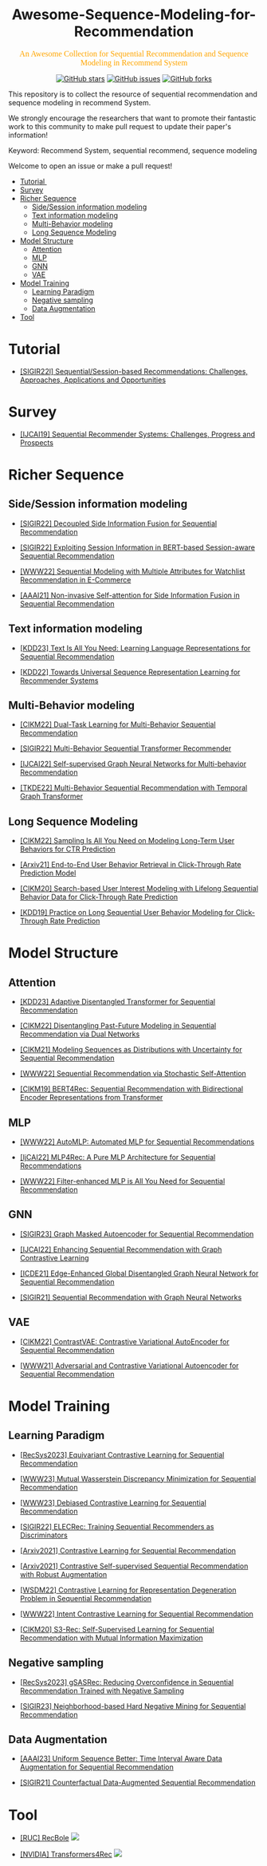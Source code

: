 <h1 align="center">
Awesome-Sequence-Modeling-for-Recommendation
</h1>
<p align="center">
<font face="黑体" color=orange size=3"> An Awesome Collection for Sequential Recommendation and Sequence Modeling in Recommend System</font>
</p>

<p align="center">
  <a href="https://github.com/HqWu-HITCS/Awesome-Sequence-Modeling-for-Recommendation/stargazers"> <img src="https://img.shields.io/github/stars/HqWu-HITCS/Awesome-Sequence-Modeling-for-Recommendation.svg?style=popout-square" alt="GitHub stars"></a>
  <a href="https://github.com/HqWu-HITCS/Awesome-Sequence-Modeling-for-Recommendation/issues"> <img src="https://img.shields.io/github/issues/HqWu-HITCS/Awesome-Sequence-Modeling-for-Recommendation.svg?style=popout-square" alt="GitHub issues"></a>
  <a href="https://github.com/HqWu-HITCS/Awesome-Sequence-Modeling-for-Recommendation/forks"> <img src="https://img.shields.io/github/forks/HqWu-HITCS/Awesome-Sequence-Modeling-for-Recommendation.svg?style=popout-square" alt="GitHub forks"></a>
</p>

This repository is to collect the resource of sequential recommendation and sequence modeling in recommend System.

We strongly encourage the researchers that want to promote their fantastic work to this community to make pull request to update their paper's information!

Keyword: Recommend System, sequential recommend, sequence modeling

Welcome to open an issue or make a pull request!

- [Tutorial ](#tutorial)
- [Survey](#survey)
- [Richer Sequence](#richer-sequence)
  - [Side/Session information modeling](#sidesession-information-modeling)
  - [Text information modeling](#text-information-modeling)
  - [Multi-Behavior modeling](#multi-behavior-modeling)
  - [Long Sequence Modeling](#long-sequence-modeling)
- [Model Structure](#model-structure)
  - [Attention](#attention)
  - [MLP](#mlp)
  - [GNN](#gnn)
  - [VAE](#vae)
- [Model Training](#model-training)
  - [Learning Paradigm](#learning-paradigm)
  - [Negative sampling](#negative-sampling)
  - [Data Augmentation](#data-augmentation)
- [Tool](#tool)


# Tutorial 

-  [[SIGIR22l] Sequential/Session-based Recommendations: Challenges, Approaches, Applications and Opportunities ](https://neurec22.github.io/SRS&SBRS/)


# Survey

- [[IJCAI19] Sequential Recommender Systems: Challenges, Progress and Prospects](https://arxiv.org/abs/2001.04830)


# Richer Sequence

## Side/Session information modeling

- [[SIGIR22] Decoupled Side Information Fusion for Sequential Recommendation](https://arxiv.org/pdf/2204.11046.pdf)

- [[SIGIR22] Exploiting Session Information in BERT-based Session-aware Sequential Recommendation](https://arxiv.org/pdf/2204.10851.pdf)

- [[WWW22] Sequential Modeling with Multiple Attributes for Watchlist Recommendation in E-Commerce](https://arxiv.org/pdf/2110.11072.pdf)

- [[AAAI21] Non-invasive Self-attention for Side Information Fusion in Sequential Recommendation](https://arxiv.org/abs/2103.03578)

## Text information modeling

- [[KDD23] Text Is All You Need: Learning Language Representations for Sequential Recommendation](https://arxiv.org/pdf/2305.13731.pdf)

- [[KDD22] Towards Universal Sequence Representation Learning for Recommender Systems](https://arxiv.org/pdf/2206.05941.pdf)

## Multi-Behavior modeling

- [[CIKM22] Dual-Task Learning for Multi-Behavior Sequential Recommendation](https://dl.acm.org/doi/10.1145/3511808.3557298)

- [[SIGIR22] Multi-Behavior Sequential Transformer Recommender](https://dl.acm.org/doi/abs/10.1145/3477495.3532023)

- [[IJCAI22] Self-supervised Graph Neural Networks for Multi-behavior Recommendation](http://shichuan.org/doc/134.pdf)

- [[TKDE22] Multi-Behavior Sequential Recommendation with Temporal Graph Transformer](https://arxiv.org/pdf/2206.02687.pdf)

## Long Sequence Modeling

- [[CIKM22] Sampling Is All You Need on Modeling Long-Term User Behaviors for CTR Prediction](https://arxiv.org/abs/2205.10249)

- [[Arxiv21] End-to-End User Behavior Retrieval in Click-Through Rate Prediction Model](https://arxiv.org/pdf/2108.04468.pdf)

- [[CIKM20] Search-based User Interest Modeling with Lifelong Sequential Behavior Data for Click-Through Rate Prediction](https://dl.acm.org/doi/abs/10.1145/3340531.3412744)

- [[KDD19] Practice on Long Sequential User Behavior Modeling for Click-Through Rate Prediction](https://dl.acm.org/doi/10.1145/3292500.3330666)


# Model Structure

## Attention

- [[KDD23] Adaptive Disentangled Transformer for Sequential Recommendation](http://mn.cs.tsinghua.edu.cn/xinwang/PDF/papers/2023_Adaptive%20Disentangled%20Transformer%20for%20Sequential%20Recommendation.pdf)

- [[CIKM22] Disentangling Past-Future Modeling in Sequential Recommendation via Dual Networks](https://arxiv.org/abs/2210.14577)

- [[CIKM21] Modeling Sequences as Distributions with Uncertainty for Sequential Recommendation](https://dl.acm.org/doi/pdf/10.1145/3459637.3482145)

- [[WWW22] Sequential Recommendation via Stochastic Self-Attention](https://arxiv.53yu.com/pdf/2201.06035.pdf)

- [[CIKM19] BERT4Rec: Sequential Recommendation with Bidirectional Encoder Representations from Transformer](https://arxiv.org/abs/1904.06690)

## MLP

- [[WWW22] AutoMLP: Automated MLP for Sequential Recommendations](https://arxiv.org/pdf/2303.06337.pdf)

- [[IjCAI22] MLP4Rec: A Pure MLP Architecture for Sequential Recommendations](https://arxiv.org/pdf/2204.11510.pdf)

- [[WWW22] Filter-enhanced MLP is All You Need for Sequential Recommendation](https://arxiv.org/pdf/2202.13556.pdf)


## GNN

- [[SIGIR23] Graph Masked Autoencoder for Sequential Recommendation](https://arxiv.org/pdf/2305.04619.pdf)

- [[IJCAI22] Enhancing Sequential Recommendation with Graph Contrastive Learning](https://arxiv.org/pdf/2205.14837.pdf)

- [[ICDE21] Edge-Enhanced Global Disentangled Graph Neural Network for Sequential Recommendation](https://arxiv.org/pdf/2111.10539.pdf)

- [[SIGIR21] Sequential Recommendation with Graph Neural Networks](https://arxiv.org/pdf/2106.14226.pdf)

## VAE

- [[CIKM22] ContrastVAE: Contrastive Variational AutoEncoder for Sequential Recommendation](https://arxiv.org/pdf/2103.10693.pdf)

- [[WWW21] Adversarial and Contrastive Variational Autoencoder for Sequential Recommendation](https://arxiv.org/pdf/2103.10693.pdf)

# Model Training

## Learning Paradigm

- [[RecSys2023] Equivariant Contrastive Learning for Sequential Recommendation](https://arxiv.org/abs/2211.05290)

- [[WWW23] Mutual Wasserstein Discrepancy Minimization for Sequential Recommendation](https://dl.acm.org/doi/abs/10.1145/3543507.3583529)

- [[WWW23] Debiased Contrastive Learning for Sequential Recommendation](https://arxiv.org/pdf/2303.11780.pdf)

- [[SIGIR22] ELECRec: Training Sequential Recommenders as Discriminators](https://arxiv.org/pdf/2204.02011.pdf)

- [[Arxiv2021] Contrastive Learning for Sequential Recommendation](https://arxiv.org/pdf/2010.14395.pdf)

- [[Arxiv2021] Contrastive Self-supervised Sequential Recommendation with Robust Augmentation](https://arxiv.org/pdf/2108.06479.pdf)

- [[WSDM22] Contrastive Learning for Representation Degeneration Problem in Sequential Recommendation](https://arxiv.org/pdf/2110.05730.pdf)

- [[WWW22] Intent Contrastive Learning for Sequential Recommendation](https://dl.acm.org/doi/pdf/10.1145/3485447.3512090)

- [[CIKM20] S3-Rec: Self-Supervised Learning for Sequential Recommendation with Mutual Information Maximization](https://arxiv.org/abs/2008.07873.pdf)

## Negative sampling

- [[RecSys2023] gSASRec: Reducing Overconfidence in Sequential Recommendation Trained with Negative Sampling](https://eprints.gla.ac.uk/301348/)

- [[SIGIR23] Neighborhood-based Hard Negative Mining for Sequential Recommendation](https://arxiv.org/pdf/2306.10047.pdf)

## Data Augmentation

- [[AAAI23] Uniform Sequence Better: Time Interval Aware Data Augmentation for Sequential Recommendation](https://arxiv.org/pdf/2212.08262.pdf)

- [[SIGIR21] Counterfactual Data-Augmented Sequential Recommendation](https://dl.acm.org/doi/10.1145/3404835.3462855)

# Tool

- [[RUC] RecBole](https://github.com/RUCAIBox/RecBole)
![](https://img.shields.io/github/stars/RUCAIBox/RecBole.svg)

- [[NVIDIA] Transformers4Rec](https://github.com/NVIDIA-Merlin/Transformers4Rec)
![](https://img.shields.io/github/stars/NVIDIA-Merlin/Transformers4Rec.svg)


